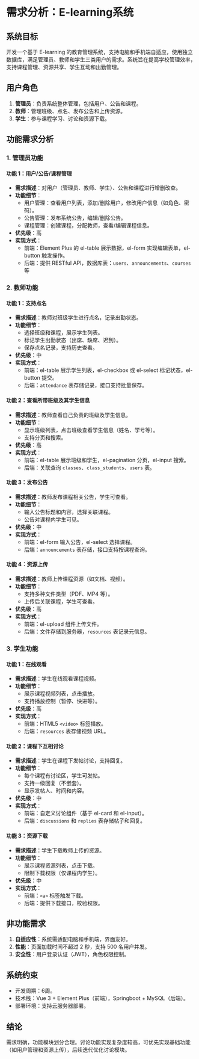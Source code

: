 # 需求分析：E-learning系统

## 系统目标

开发一个基于 E-learning 的教育管理系统，支持电脑和手机端自适应，使用独立数据库，满足管理员、教师和学生三类用户的需求。系统旨在提高学校管理效率，支持课程管理、资源共享、学生互动和出勤管理。

## 用户角色

1. **管理员**：负责系统整体管理，包括用户、公告和课程。
2. **教师**：管理班级、点名、发布公告和上传资源。
3. **学生**：参与课程学习、讨论和资源下载。

## 功能需求分析

### 1. 管理员功能

#### 功能 1：用户/公告/课程管理

- **需求描述**：对用户（管理员、教师、学生）、公告和课程进行增删改查。
- **功能细节**：
    - 用户管理：查看用户列表，添加/删除用户，修改用户信息（如角色、密码）。
    - 公告管理：发布系统公告，编辑/删除公告。
    - 课程管理：创建课程，分配教师，查看/编辑课程信息。
- **优先级**：高
- **实现方式**：
    - 前端：Element Plus 的 el-table 展示数据，el-form 实现编辑表单，el-button 触发操作。
    - 后端：提供 RESTful API，数据库表：`users`、`announcements`、`courses`等

### 2. 教师功能

#### 功能 1：支持点名

- **需求描述**：教师对班级学生进行点名，记录出勤状态。
- **功能细节**：
    - 选择班级和课程，展示学生列表。
    - 标记学生出勤状态（出席、缺席、迟到）。
    - 保存点名记录，支持历史查看。
- **优先级**：中
- **实现方式**：
    - 前端：el-table 展示学生列表，el-checkbox 或 el-select 标记状态，el-button 提交。
    - 后端：`attendance` 表存储记录，接口支持批量保存。

#### 功能 2：查看所带班级及其学生信息

- **需求描述**：教师查看自己负责的班级及学生信息。
- **功能细节**：
    - 显示班级列表，点击班级查看学生信息（姓名、学号等）。
    - 支持分页和搜索。
- **优先级**：高
- **实现方式**：
    - 前端：el-table 展示班级和学生，el-pagination 分页，el-input 搜索。
    - 后端：关联查询 `classes`、`class_students`、`users` 表。

#### 功能 3：发布公告

- **需求描述**：教师发布课程相关公告，学生可查看。
- **功能细节**：
    - 输入公告标题和内容，选择关联课程。
    - 公告对课程内学生可见。
- **优先级**：中
- **实现方式**：
    - 前端：el-form 输入公告，el-select 选择课程。
    - 后端：`announcements` 表存储，接口支持按课程查询。

#### 功能 4：资源上传

- **需求描述**：教师上传课程资源（如文档、视频）。
- **功能细节**：
    - 支持多种文件类型（PDF、MP4 等）。
    - 上传后关联课程，学生可查看。
- **优先级**：高
- **实现方式**：
    - 前端：el-upload 组件上传文件。
    - 后端：文件存储到服务器，`resources` 表记录元信息。

### 3. 学生功能

#### 功能 1：在线观看

- **需求描述**：学生在线观看课程视频。
- **功能细节**：
    - 展示课程视频列表，点击播放。
    - 支持播放控制（暂停、快进等）。
- **优先级**：高
- **实现方式**：
    - 前端：HTML5 `<video>` 标签播放。
    - 后端：`resources` 表存储视频 URL。

#### 功能 2：课程下互相讨论

- **需求描述**：学生在课程下发帖讨论，支持回复。
- **功能细节**：
    - 每个课程有讨论区，学生可发帖。
    - 支持一级回复（不嵌套）。
    - 显示发帖人、时间和内容。
- **优先级**：中
- **实现方式**：
    - 前端：自定义讨论组件（基于 el-card 和 el-input）。
    - 后端：`discussions` 和 `replies` 表存储帖子和回复。

#### 功能 3：资源下载

- **需求描述**：学生下载教师上传的资源。
- **功能细节**：
    - 展示课程资源列表，点击下载。
    - 限制下载权限（仅课程内学生）。
- **优先级**：中
- **实现方式**：
    - 前端：`<a>` 标签触发下载。
    - 后端：提供下载接口，校验权限。

## 非功能需求

1. **自适应性**：系统需适配电脑和手机端，界面友好。
2. **性能**：页面加载时间不超过 2 秒，支持 500 名用户并发。
3. **安全性**：用户登录认证（JWT），角色权限控制。

## 系统约束

- 开发周期：6周。
- 技术栈：Vue 3 + Element Plus（前端），Springboot + MySQL（后端）。
- 部署环境：支持云服务器部署。

## 结论

需求明确，功能模块划分合理。讨论功能实现复杂度较高，可优先实现基础功能（如用户管理和资源上传），后续迭代优化讨论模块。
